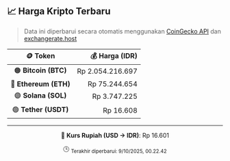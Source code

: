 

<!-- HARGA_KRIPTO -->
## 📈 Harga Kripto Terbaru

> Data ini diperbarui secara otomatis menggunakan [CoinGecko API](https://www.coingecko.com/) dan [exchangerate.host](https://exchangerate.host/)

<div align="center">

| 🪙 Token | 💰 Harga (IDR) |
|:------:|---------------:|
| 🟠 **Bitcoin (BTC)**   | Rp 2.054.216.697 |
| 🔵 **Ethereum (ETH)**  | Rp 75.244.654 |
| 🟣 **Solana (SOL)**    | Rp 3.747.225 |
| 🟢 **Tether (USDT)**   | Rp 16.608 |

---

💱 **Kurs Rupiah (USD → IDR)**: Rp 16.601

🕒 <sub>Terakhir diperbarui: 9/10/2025, 00.22.42</sub>

</div>
<!-- /HARGA_KRIPTO -->
